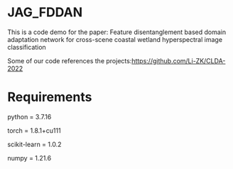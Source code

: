 # JAG_FDDAN
This is a code demo for the paper: Feature disentanglement based domain adaptation network for cross-scene coastal wetland hyperspectral image classification

Some of our code references the projects:https://github.com/Li-ZK/CLDA-2022

# Requirements
python = 3.7.16

torch = 1.8.1+cu111

scikit-learn = 1.0.2

numpy = 1.21.6


